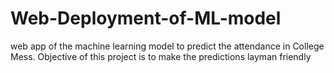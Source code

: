 # Web-Deployment-of-ML-model
web app of the machine learning model to predict the attendance in College Mess. Objective of this project is to make the predictions layman friendly
